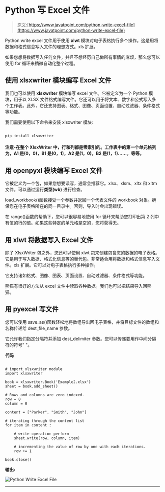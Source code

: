 # Python 写 Excel 文件

> 原文:[https://www.javatpoint.com/python-write-excel-file](https://www.javatpoint.com/python-write-excel-file)

Python write excel 文件用于使用 **xlwt** 模块对电子表格执行多个操作。这是用将数据和格式信息写入文件的理想方式。xls 扩展。

如果您想将数据写入任何文件，并且不想经历自己做所有事情的麻烦，那么您可以使用 for 循环来稍微自动化整个过程。

## 使用 xlsxwriter 模块编写 Excel 文件

我们也可以使用 **xlsxwriter** 模块编写 excel 文件。它被定义为一个 Python 模块，用于以 XLSX 文件格式编写文件。它还可以用于将文本、数字和公式写入多个工作表。此外，它还支持图表、格式、图像、页面设置、自动过滤器、条件格式等功能。

我们需要使用以下命令来安装 xlsxwriter 模块:

```

pip install xlsxwriter   

```

#### 注意-在整个 XlsxWriter 中，行和列都是零索引的。工作表中的第一个单元格列为，A1 是(0，0)，B1 是(0，1)，A2 是(1，0)，B2 是(1，1)......，等等。

## 用 openpyxl 模块编写 Excel 文件

它被定义为一个包，如果您想要读写，通常会推荐它。xlsx、xlsm、xltx 和 xltm 文件。可以通过运行**类型(wb)** 进行检查。

load_workbook()函数接受一个参数并返回一个代表文件的 workbook 对象。确保您在电子表格所在的同一目录中。否则，导入时会出现错误。

在 range()函数的帮助下，您可以很容易地使用 for 循环来帮助您打印出第 2 列中有值的行的值。如果这些特定的单元格是空的，您将获得无。

## 用 xlwt 将数据写入 Excel 文件

除了 XlsxWriter 包之外，您还可以使用 xlwt 包来创建包含您的数据的电子表格。它是用于写入数据、格式化信息等的替代包。非常适合用将数据和格式信息写入文件。xls 扩展。它可以对电子表格执行多种操作。

它支持诸如格式、图像、图表、页面设置、自动过滤器、条件格式等功能。

熊猫有很好的方法从 excel 文件中读取各种数据。我们也可以把结果导入回熊猫。

## 用 pyexcel 写文件

您可以使用 save_as()函数轻松地将数组导出回电子表格，并将目标文件的数组和名称传递给 dest_file_name 参数。

它允许我们指定分隔符并添加 dest_delimiter 参数。您可以传递要用作中间分隔符的符号" "。

**代码**

```

# import xlsxwriter module   
import xlsxwriter   

book = xlsxwriter.Book('Example2.xlsx')   
sheet = book.add_sheet()   

# Rows and columns are zero indexed.   
row = 0  
column = 0  

content = ["Parker", "Smith", "John"]   

# iterating through the content list   
for item in content :   

    # write operation perform   
    sheet.write(row, column, item)   

    # incrementing the value of row by one with each iterations.   
    row += 1  

book.close()   

```

**输出:**

![Python Write Excel File](img/e6611a713395d80bdc84551db2e656c3.png)

* * *